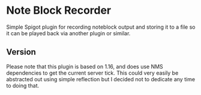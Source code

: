 # Note Block Recorder

Simple Spigot plugin for recording noteblock output and storing it to a file so it can be played back via another plugin
or similar.

## Version

Please note that this plugin is based on 1.16, and does use NMS dependencies to get the current server tick. This could
very easily be abstracted out using simple reflection but I decided not to dedicate any time to doing that.